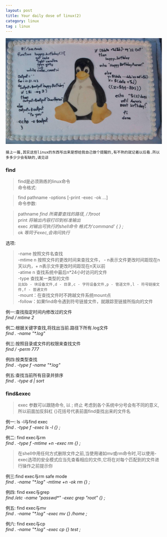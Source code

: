 ```yaml
---
layout: post
title: Your daily dose of linux(2)
category: linux
tag : linux
---
```

<img src="/img/in-post/linux.jpg">


`接上一篇,其实这些linux的东西写出来是想给我自己做个提醒的,有不熟的就记着以后看.所以多多少少会有缺的,请见谅`  

### find  
>find是必须熟练的linux命令  
命令格式:  

>find pathname -options [-print -exec -ok ...]   
命令参数:  

>pathname *find 所需要查找的路径, /为root*  
>print *将输出内容打印到标准输出*  
>exec *对输出可执行的shell命令 格式为'command' {  } ;*  
>ok *等同于exec,会询问执行*  

选项:  
>-name 按照文件名查找  
>-mtime n 按照文件的更改时间来查找文件， - n表示文件更改时间距现在n天以内，+ n表示文件更改时间距现在n天以前  
>-atime n 查找系统中最后n\*24小时访问的文件  
>-type  查找某一类型的文件  
`比如b - 块设备文件,d - 目录,c - 字符设备文件,p - 管道文件,l - 符号链接文件,f - 普通文件`  
>-mount：在查找文件时不跨越文件系统mount点  
>-follow：如果find命令遇到符号链接文件，就跟踪至链接所指向的文件  

例一:查找指定时间内修改过的文件  
*find / mtime 2*  

例二:根据关键字查找,将找出当前.路径下所有.log文件  
*find . -name "\*.log"*  

例三:按照目录或文件的权限来查找文件  
*find / -perm 777*  

例四:按类型查找  
*find . -type f -name "\*.log"*  

例五:查找当前所有目录并排序  
*find . -type d | sort*  


### find&exec  
>exec 参数可以跟随命令, 以 ; 终止 考虑到各个系统中分号会有不同的意义,所以前面加反斜杠  {}花括号代表前面find查找出来的文件名  

例一: ls -l与find exec  
*find . -type f -exec ls -l {} \;*  

例二: find exec与rm   
*find . -type f -mtime +n -exec rm {} \;*  
>在shell中用任何方式删除文件之前,当使用诸如mv或rm命令时,可以使用-exec选项的安全模式应当先查看相应的文件,它将在对每个匹配到的文件进行操作之前提示你  

例三:find exec与rm safe mode  
*find . -name "\*.log" -mtime +n -ok rm {} \;*  

例四: find exec与grep  
*find /etc -name "passwd\*" -exec grep "root" {} \;*  

例五: find exec与mv  
*find . -name "\*.log" -exec mv {} /home \;*   

例六: find exec与cp  
*find . -name "\*.log" -exec cp {} test \;*  




 
